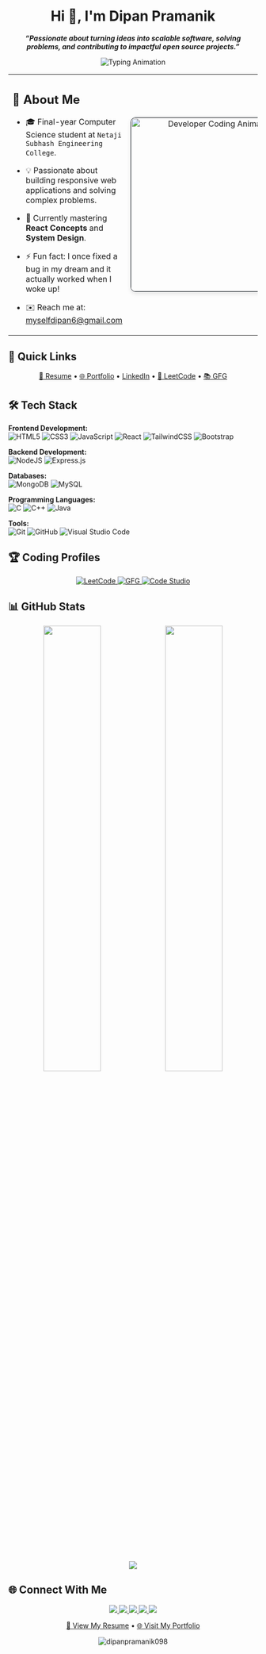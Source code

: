 <h1 align="center">Hi 👋, I'm Dipan Pramanik</h1>
<p align="center">
  <i><b>“Passionate about turning ideas into scalable software, solving problems, and contributing to impactful open source projects.”</b></i>
</p>
<p align="center">
  <img src="https://readme-typing-svg.herokuapp.com?font=Fira+Code&size=24&duration=3000&pause=1000&center=true&vCenter=true&color=00F7FF&width=600&height=50&lines=Full+Stack+Web+Developer;DSA+Enthusiast;Tech+Explorer;Lifelong+Learner" alt="Typing Animation">
</p>

<table>
  <tr>
    <td width="60%" valign="top">
    
## 🚀 About Me

- 🎓 Final-year Computer Science student at `Netaji Subhash Engineering College`.  
- 💡 Passionate about building responsive web applications and solving complex problems.  
- 🌱 Currently mastering **React Concepts** and **System Design**.  
- ⚡ Fun fact: I once fixed a bug in my dream and it actually worked when I woke up!  
- ✉️ Reach me at: [myselfdipan6@gmail.com](mailto:myselfdipan6@gmail.com)  

    </td>
    <td width="40%" valign="center">
    <div align="center">
      <img 
        src="https://media.giphy.com/media/juua9i2c2fA0AIp2iq/giphy.gif" 
        alt="Developer Coding Animation" 
        width="350"
        style="
          border-radius: 10px;
          box-shadow: 0 4px 8px rgba(0,0,0,0.1);
          border: 1px solid #30363d;
          transition: all 0.3s ease;
        "
        onmouseover="this.style.transform='scale(1.03)'; this.style.boxShadow='0 8px 16px rgba(0,0,0,0.15)'"
        onmouseout="this.style.transform='scale(1)'; this.style.boxShadow='0 4px 8px rgba(0,0,0,0.1)'"
      >
    </div>
    </td>
  </tr>
</table>

## 🔗 Quick Links

<p align="center">
  <a href="https://drive.google.com/file/d/your-resume-id/view?usp=sharing" target="_blank">📄 Resume</a> •
  <a href="https://dipanpramanik.vercel.app/" target="_blank">🌐 Portfolio</a> •
  <a href="https://www.linkedin.com/in/dipan-pramanik-3b929a25b/" target="_blank">LinkedIn</a> •
  <a href="https://leetcode.com/Dipan_Pramanik/" target="_blank">🧠 LeetCode</a> •
  <a href="https://auth.geeksforgeeks.org/user/myselfdmf1g" target="_blank">📚 GFG</a>
</p>

## 🛠 Tech Stack

**Frontend Development:**  
![HTML5](https://img.shields.io/badge/html5-%23E34F26.svg?style=for-the-badge&logo=html5&logoColor=white)
![CSS3](https://img.shields.io/badge/css3-%231572B6.svg?style=for-the-badge&logo=css3&logoColor=white)
![JavaScript](https://img.shields.io/badge/javascript-%23323330.svg?style=for-the-badge&logo=javascript&logoColor=%23F7DF1E)
![React](https://img.shields.io/badge/react-%2320232a.svg?style=for-the-badge&logo=react&logoColor=%2361DAFB)
![TailwindCSS](https://img.shields.io/badge/tailwindcss-%2338B2AC.svg?style=for-the-badge&logo=tailwind-css&logoColor=white)
![Bootstrap](https://img.shields.io/badge/bootstrap-%23563D7C.svg?style=for-the-badge&logo=bootstrap&logoColor=white)

**Backend Development:**  
![NodeJS](https://img.shields.io/badge/node.js-6DA55F?style=for-the-badge&logo=node.js&logoColor=white)
![Express.js](https://img.shields.io/badge/express.js-%23404d59.svg?style=for-the-badge&logo=express&logoColor=%2361DAFB)

**Databases:**  
![MongoDB](https://img.shields.io/badge/MongoDB-%234ea94b.svg?style=for-the-badge&logo=mongodb&logoColor=white)
![MySQL](https://img.shields.io/badge/mysql-%2300f.svg?style=for-the-badge&logo=mysql&logoColor=white)

**Programming Languages:**  
![C](https://img.shields.io/badge/c-%2300599C.svg?style=for-the-badge&logo=c&logoColor=white)
![C++](https://img.shields.io/badge/c++-%2300599C.svg?style=for-the-badge&logo=c%2B%2B&logoColor=white)
![Java](https://img.shields.io/badge/java-%23ED8B00.svg?style=for-the-badge&logo=openjdk&logoColor=white)

**Tools:**  
![Git](https://img.shields.io/badge/git-%23F05033.svg?style=for-the-badge&logo=git&logoColor=white)
![GitHub](https://img.shields.io/badge/github-%23121011.svg?style=for-the-badge&logo=github&logoColor=white)
![Visual Studio Code](https://img.shields.io/badge/VS_Code-0078D4?style=for-the-badge&logo=visual%20studio%20code&logoColor=white)

## 🏆 Coding Profiles

<p align="center">
  <a href="https://leetcode.com/Dipan_Pramanik/" target="_blank">
    <img src="https://img.shields.io/badge/LeetCode-000000?style=for-the-badge&logo=LeetCode&logoColor=#d16c06" alt="LeetCode"/>
  </a>
  <a href="https://auth.geeksforgeeks.org/user/myselfdmf1g" target="_blank">
    <img src="https://img.shields.io/badge/GeeksforGeeks-298D46?style=for-the-badge&logo=geeksforgeeks&logoColor=white" alt="GFG"/>
  </a>
  <a href="https://www.naukri.com/code360/profile/Dipan" target="_blank">
    <img src="https://img.shields.io/badge/Coding_Ninjas-DD6620?style=for-the-badge&logo=codingninjas&logoColor=white" alt="Code Studio"/>
  </a>
</p>

## 📊 GitHub Stats

<p align="center">
  <img width="48%" src="https://github-readme-stats.vercel.app/api?username=dipanpramanik098&show_icons=true&theme=radical&hide_border=true&include_all_commits=true" />
  <img width="48%" src="https://github-readme-streak-stats.herokuapp.com/?user=dipanpramanik098&theme=radical&hide_border=true" />
</p>

<p align="center">
  <img src="https://github-readme-stats.vercel.app/api/top-langs/?username=dipanpramanik098&layout=compact&theme=radical&hide_border=true&langs_count=8" />
</p>

## 🌐 Connect With Me

<p align="center">
  <a href="https://www.linkedin.com/in/dipan-pramanik-3b929a25b/" target="_blank">
    <img src="https://img.shields.io/badge/LinkedIn-0077B5?style=for-the-badge&logo=linkedin&logoColor=white" />
  </a>
  <a href="https://twitter.com/dipan_pramanik7" target="_blank">
    <img src="https://img.shields.io/badge/Twitter-1DA1F2?style=for-the-badge&logo=twitter&logoColor=white" />
  </a>
  <a href="https://www.facebook.com/dipan.pramanik.1257/" target="_blank">
    <img src="https://img.shields.io/badge/Facebook-1877F2?style=for-the-badge&logo=facebook&logoColor=white" />
  </a>
  <a href="https://www.instagram.com/dipan_pramanik_/" target="_blank">
    <img src="https://img.shields.io/badge/Instagram-E4405F?style=for-the-badge&logo=instagram&logoColor=white" />
  </a>
  <a href="mailto:myselfdipan6@gmail.com" target="_blank">
    <img src="https://img.shields.io/badge/Gmail-D14836?style=for-the-badge&logo=gmail&logoColor=white" />
  </a>
</p>

<p align="center">
  <a href="https://drive.google.com/file/d/your-resume-id/view?usp=sharing" target="_blank">📄 View My Resume</a> • 
  <a href="https://dipanpramanik.vercel.app/" target="_blank">🌐 Visit My Portfolio</a>
</p>

<p align="center">
  <img src="https://komarev.com/ghpvc/?username=dipanpramanik098&label=Profile%20views&color=0e75b6&style=flat" alt="dipanpramanik098" />
</p>
